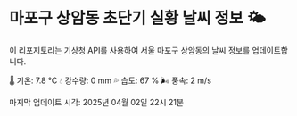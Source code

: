 
# 마포구 상암동 초단기 실황 날씨 정보 🌤️

이 리포지토리는 기상청 API를 사용하여 서울 마포구 상암동의 날씨 정보를 업데이트합니다. 

🌡️ 기온: 7.8 ℃
💧 강수량: 0 mm
💦 습도: 67 %
🌬️ 풍속: 2 m/s

마지막 업데이트 시각: 2025년 04월 02일 22시 21분    
